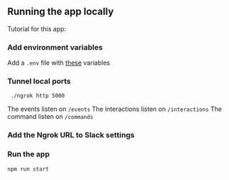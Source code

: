 ## Running the app locally

Tutorial for this app:

### Add environment variables
Add a `.env` file with [these](https://gist.github.com/sweetyclem/4382f0fab211f36d2a3a82039353eb1b) variables

### Tunnel local ports
` ./ngrok http 5000`

The events listen on `/events`
The interactions listen on `/interactions`
The command listen on `/commands`

### Add the Ngrok URL to Slack settings


### Run the app
`npm run start`
